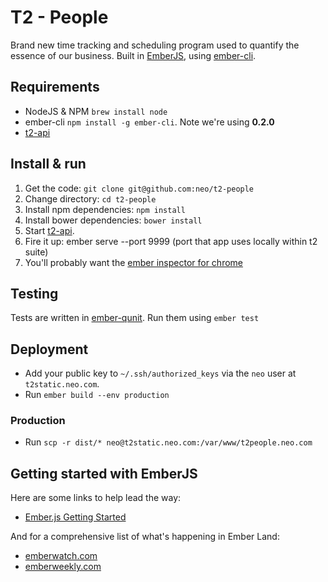 # T2 - People

Brand new time tracking and scheduling program used to quantify the essence of our business. Built
in [EmberJS](http://emberjs.com), using [ember-cli](http://www.ember-cli.com).

## Requirements

* NodeJS & NPM `brew install node`
* ember-cli `npm install -g ember-cli`.  Note we're using **0.2.0**
* [t2-api](http://github.com/neo/t2-api)


## Install & run

1. Get the code: `git clone git@github.com:neo/t2-people`
1. Change directory: `cd t2-people`
1. Install npm dependencies: `npm install`
1. Install bower dependencies: `bower install`
1. Start [t2-api](https://github.com/neo/t2-api#start-the-server).
1. Fire it up: ember serve --port 9999 (port that app uses locally within t2 suite)
1. You'll probably want the [ember inspector for chrome](https://chrome.google.com/webstore/detail/ember-inspector/bmdblncegkenkacieihfhpjfppoconhi)

## Testing

Tests are written in [ember-qunit](https://github.com/rwjblue/ember-qunit).
Run them using `ember test`

## Deployment

* Add your public key to `~/.ssh/authorized_keys` via the `neo` user at `t2static.neo.com`.
* Run `ember build --env production`

### Production

* Run `scp -r dist/* neo@t2static.neo.com:/var/www/t2people.neo.com`

## Getting started with EmberJS

Here are some links to help lead the way:

- [Ember.js Getting Started](http://emberjs.com/guides/getting-started/)

And for a comprehensive list of what's happening in Ember Land:

- [emberwatch.com](http://emberwatch.com/)
- [emberweekly.com](http://emberweekly.com/)
